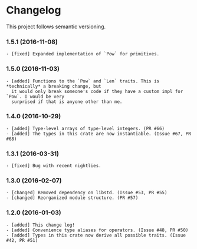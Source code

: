 # Changelog

This project follows semantic versioning.

### 1.5.1 (2016-11-08)
    - [fixed] Expanded implementation of `Pow` for primitives.

### 1.5.0 (2016-11-03)
    - [added] Functions to the `Pow` and `Len` traits. This is *technically* a breaking change, but
      it would only break someone's code if they have a custom impl for `Pow`. I would be very
      surprised if that is anyone other than me.

### 1.4.0 (2016-10-29)
    - [added] Type-level arrays of type-level integers. (PR #66)
    - [added] The types in this crate are now instantiable. (Issue #67, PR #68)

### 1.3.1 (2016-03-31)
    - [fixed] Bug with recent nightlies.

### 1.3.0 (2016-02-07)
    - [changed] Removed dependency on libstd. (Issue #53, PR #55)
    - [changed] Reorganized module structure. (PR #57)


### 1.2.0 (2016-01-03)
    - [added] This change log!
    - [added] Convenience type aliases for operators. (Issue #48, PR #50)
    - [added] Types in this crate now derive all possible traits. (Issue #42, PR #51)

